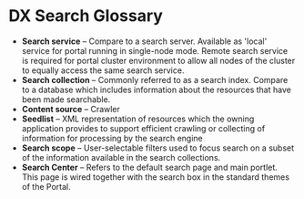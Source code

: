 # DX Search Glossary

- **Search service** – Compare to a search server. Available as 'local' service for portal running in single-node mode. Remote search service is required for portal cluster environment to allow all nodes of the cluster to equally access the same search service.
- **Search collection** – Commonly referred to as a search index. Compare to a database which includes information about the resources that have been made searchable.
- **Content source** – Crawler
- **Seedlist** – XML representation of resources which the owning application provides to support efficient crawling or collecting of information for processing by the search engine
- **Search scope** – User-selectable filters used to focus search on a subset of the information available in the search collections.
- **Search Center** – Refers to the default search page and main portlet. This page is wired together with the search box in the standard themes of the Portal.